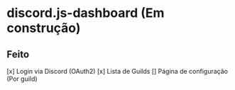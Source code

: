 # discord.js-dashboard (Em construção)

## Feito
[x] Login via Discord (OAuth2)
[x] Lista de Guilds
[] Página de configuração (Por guild)
